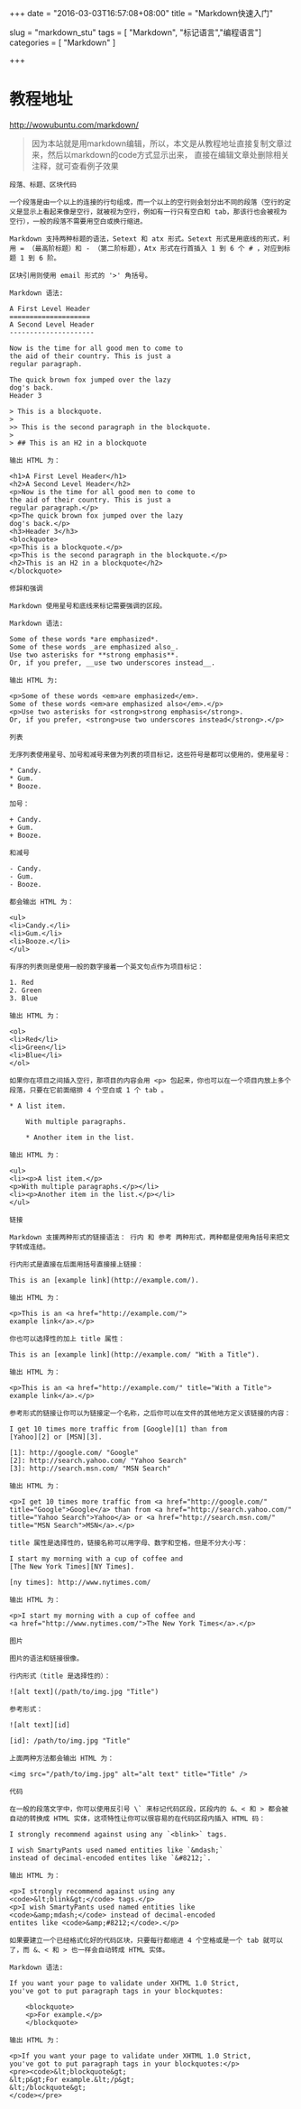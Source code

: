 +++
date = "2016-03-03T16:57:08+08:00"
title = "Markdown快速入门"

slug = "markdown_stu"
tags = [ "Markdown", "标记语言","编程语言"]
categories = [
  "Markdown"
]

+++

# 教程地址
http://wowubuntu.com/markdown/

> 因为本站就是用markdown编辑，所以，本文是从教程地址直接复制文章过来，然后以markdown的code方式显示出来， 直接在编辑文章处删除相关注释，就可查看例子效果



    段落、标题、区块代码

    一个段落是由一个以上的连接的行句组成，而一个以上的空行则会划分出不同的段落（空行的定义是显示上看起来像是空行，就被视为空行，例如有一行只有空白和 tab，那该行也会被视为空行），一般的段落不需要用空白或换行缩进。

    Markdown 支持两种标题的语法，Setext 和 atx 形式。Setext 形式是用底线的形式，利用 = （最高阶标题）和 - （第二阶标题），Atx 形式在行首插入 1 到 6 个 # ，对应到标题 1 到 6 阶。

    区块引用则使用 email 形式的 '>' 角括号。

    Markdown 语法:

    A First Level Header
    ====================
    A Second Level Header
    ---------------------
<!--more-->

    Now is the time for all good men to come to
    the aid of their country. This is just a
    regular paragraph.

    The quick brown fox jumped over the lazy
    dog's back.
    Header 3

    > This is a blockquote.
    >
    >> This is the second paragraph in the blockquote.
    >
    > ## This is an H2 in a blockquote

    输出 HTML 为：

    <h1>A First Level Header</h1>
    <h2>A Second Level Header</h2>
    <p>Now is the time for all good men to come to
    the aid of their country. This is just a
    regular paragraph.</p>
    <p>The quick brown fox jumped over the lazy
    dog's back.</p>
    <h3>Header 3</h3>
    <blockquote>
    <p>This is a blockquote.</p>
    <p>This is the second paragraph in the blockquote.</p>
    <h2>This is an H2 in a blockquote</h2>
    </blockquote>

    修辞和强调

    Markdown 使用星号和底线来标记需要强调的区段。

    Markdown 语法:

    Some of these words *are emphasized*.
    Some of these words _are emphasized also_.
    Use two asterisks for **strong emphasis**.
    Or, if you prefer, __use two underscores instead__.

    输出 HTML 为:

    <p>Some of these words <em>are emphasized</em>.
    Some of these words <em>are emphasized also</em>.</p>
    <p>Use two asterisks for <strong>strong emphasis</strong>.
    Or, if you prefer, <strong>use two underscores instead</strong>.</p>

    列表

    无序列表使用星号、加号和减号来做为列表的项目标记，这些符号是都可以使用的，使用星号：

    * Candy.
    * Gum.
    * Booze.

    加号：

    + Candy.
    + Gum.
    + Booze.

    和减号

    - Candy.
    - Gum.
    - Booze.

    都会输出 HTML 为：

    <ul>
    <li>Candy.</li>
    <li>Gum.</li>
    <li>Booze.</li>
    </ul>

    有序的列表则是使用一般的数字接着一个英文句点作为项目标记：

    1. Red
    2. Green
    3. Blue

    输出 HTML 为：

    <ol>
    <li>Red</li>
    <li>Green</li>
    <li>Blue</li>
    </ol>

    如果你在项目之间插入空行，那项目的内容会用 <p> 包起来，你也可以在一个项目内放上多个段落，只要在它前面缩排 4 个空白或 1 个 tab 。

    * A list item.

        With multiple paragraphs.

        * Another item in the list.

    输出 HTML 为：

    <ul>
    <li><p>A list item.</p>
    <p>With multiple paragraphs.</p></li>
    <li><p>Another item in the list.</p></li>
    </ul>

    链接

    Markdown 支援两种形式的链接语法： 行内 和 参考 两种形式，两种都是使用角括号来把文字转成连结。

    行内形式是直接在后面用括号直接接上链接：

    This is an [example link](http://example.com/).

    输出 HTML 为：

    <p>This is an <a href="http://example.com/">
    example link</a>.</p>

    你也可以选择性的加上 title 属性：

    This is an [example link](http://example.com/ "With a Title").

    输出 HTML 为：

    <p>This is an <a href="http://example.com/" title="With a Title">
    example link</a>.</p>

    参考形式的链接让你可以为链接定一个名称，之后你可以在文件的其他地方定义该链接的内容：

    I get 10 times more traffic from [Google][1] than from
    [Yahoo][2] or [MSN][3].

    [1]: http://google.com/ "Google"
    [2]: http://search.yahoo.com/ "Yahoo Search"
    [3]: http://search.msn.com/ "MSN Search"

    输出 HTML 为：

    <p>I get 10 times more traffic from <a href="http://google.com/"
    title="Google">Google</a> than from <a href="http://search.yahoo.com/"
    title="Yahoo Search">Yahoo</a> or <a href="http://search.msn.com/"
    title="MSN Search">MSN</a>.</p>

    title 属性是选择性的，链接名称可以用字母、数字和空格，但是不分大小写：

    I start my morning with a cup of coffee and
    [The New York Times][NY Times].

    [ny times]: http://www.nytimes.com/

    输出 HTML 为：

    <p>I start my morning with a cup of coffee and
    <a href="http://www.nytimes.com/">The New York Times</a>.</p>

    图片

    图片的语法和链接很像。

    行内形式（title 是选择性的）：

    ![alt text](/path/to/img.jpg "Title")

    参考形式：

    ![alt text][id]

    [id]: /path/to/img.jpg "Title"

    上面两种方法都会输出 HTML 为：

    <img src="/path/to/img.jpg" alt="alt text" title="Title" />

    代码

    在一般的段落文字中，你可以使用反引号 \` 来标记代码区段，区段内的 &、< 和 > 都会被自动的转换成 HTML 实体，这项特性让你可以很容易的在代码区段内插入 HTML 码：

    I strongly recommend against using any `<blink>` tags.

    I wish SmartyPants used named entities like `&mdash;`  
    instead of decimal-encoded entites like `&#8212;`.

    输出 HTML 为：

    <p>I strongly recommend against using any
    <code>&lt;blink&gt;</code> tags.</p>
    <p>I wish SmartyPants used named entities like
    <code>&amp;mdash;</code> instead of decimal-encoded
    entites like <code>&amp;#8212;</code>.</p>

    如果要建立一个已经格式化好的代码区块，只要每行都缩进 4 个空格或是一个 tab 就可以了，而 &、< 和 > 也一样会自动转成 HTML 实体。

    Markdown 语法:

    If you want your page to validate under XHTML 1.0 Strict,
    you've got to put paragraph tags in your blockquotes:

        <blockquote>
        <p>For example.</p>
        </blockquote>

    输出 HTML 为：

    <p>If you want your page to validate under XHTML 1.0 Strict,
    you've got to put paragraph tags in your blockquotes:</p>
    <pre><code>&lt;blockquote&gt;
    &lt;p&gt;For example.&lt;/p&gt;
    &lt;/blockquote&gt;
    </code></pre>
